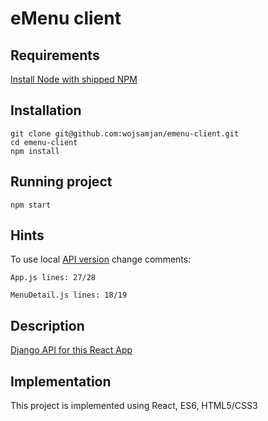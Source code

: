 # eMenu client

## Requirements
[Install Node with shipped NPM](https://nodejs.org/en/)


## Installation
```
git clone git@github.com:wojsamjan/emenu-client.git
cd emenu-client
npm install
```


## Running project
```
npm start
```


## Hints
To use local [API version](https://github.com/wojsamjan/emenu-server) change comments:

```App.js lines: 27/28```

```MenuDetail.js lines: 18/19```


## Description
[Django API for this React App](https://github.com/wojsamjan/emenu-server)


## Implementation
This project is implemented using React, ES6, HTML5/CSS3
